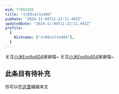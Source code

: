 ```yaml
---
mid: 77092285
title: "小沐Evolto404"
pubDate: "2024-11-04T11:22:11.491Z"
updatedDate: "2024-11-04T11:22:11.491Z"
profile:
  {
    Nickname: ["小沐Evolto404"],
  }
---
```


关注[小沐Evolto404](https://space.bilibili.com/77092285)谢谢喵~ 关注[小沐Evolto404](https://space.bilibili.com/77092285)谢谢喵~

## 此条目有待补充
你可以在[这里](https://github.com/Yuhanawa/VTuber.ICU-Content/edit/master/v/小沐Evolto404/index.md)编辑本文
